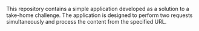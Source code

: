 This repository contains a simple application developed as a solution to a take-home challenge. The application is designed to perform two requests simultaneously and process the content from the specified URL.
